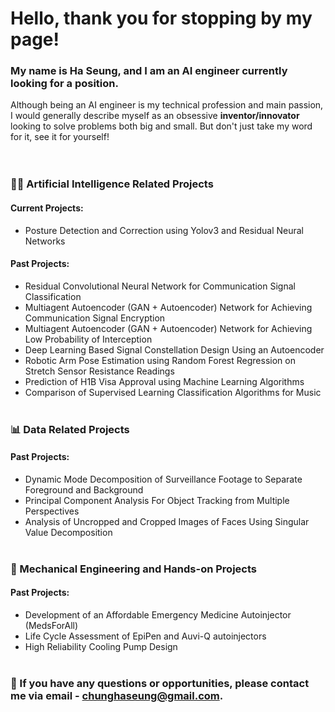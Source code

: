 # Hello, thank you for stopping by my page!

### My name is Ha Seung, and I am an AI engineer currently looking for a position.
Although being an AI engineer is my technical profession and main passion, I would generally describe myself as an obsessive **inventor/innovator** looking to solve problems both big and small. But don't just take my word for it, see it for yourself!  
<br/><br/>
### 👨‍💻 Artificial Intelligence Related Projects
#### Current Projects:
- Posture Detection and Correction using Yolov3 and Residual Neural Networks  
  
#### Past Projects:
- Residual Convolutional Neural Network for Communication Signal Classification
- Multiagent Autoencoder (GAN + Autoencoder) Network for Achieving Communication Signal Encryption
- Multiagent Autoencoder (GAN + Autoencoder) Network for Achieving Low Probability of Interception
- Deep Learning Based Signal Constellation Design Using an Autoencoder
- Robotic Arm Pose Estimation using Random Forest Regression on Stretch Sensor Resistance Readings
- Prediction of H1B Visa Approval using Machine Learning Algorithms
- Comparison of Supervised Learning Classification Algorithms for Music
<br/><br/>
### 📊 Data Related Projects
#### Past Projects:
- Dynamic Mode Decomposition of Surveillance Footage to Separate Foreground and Background
- Principal Component Analysis For Object Tracking from Multiple Perspectives
- Analysis of Uncropped and Cropped Images of Faces Using Singular Value Decomposition
<br/><br/>
### 📐 Mechanical Engineering and Hands-on Projects
#### Past Projects:
- Development of an Affordable Emergency Medicine Autoinjector (MedsForAll)
- Life Cycle Assessment of EpiPen and Auvi-Q autoinjectors
- High Reliability Cooling Pump Design
<br/><br/>
### 💬 If you have any questions or opportunities, please contact me via email - chunghaseung@gmail.com.
